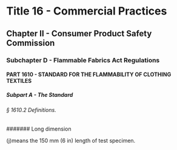 
# Title 16 - Commercial Practices
## Chapter II - Consumer Product Safety Commission
### Subchapter D - Flammable Fabrics Act Regulations
#### PART 1610 - STANDARD FOR THE FLAMMABILITY OF CLOTHING TEXTILES
##### Subpart A - The Standard
###### § 1610.2 Definitions.
####### Long dimension

(j)means the 150 mm (6 in) length of test specimen.
